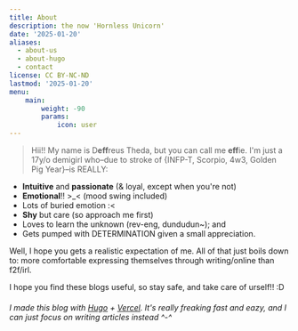 ```yaml
---
title: About
description: the now 'Hornless Unicorn'
date: '2025-01-20'
aliases:
  - about-us
  - about-hugo
  - contact
license: CC BY-NC-ND
lastmod: '2025-01-20'
menu:
    main: 
        weight: -90
        params:
            icon: user
---
```


> Hii!! My name is D**eff**reus Theda, but you can call me **eff**ie.
> I'm just a 17y/o demigirl who–due to stroke of \{INFP-T, Scorpio, 4w3, Golden Pig Year\}–is REALLY:

- **Intuitive** and **passionate** (& loyal, except when you're not)
- **Emotional**!! >_< (mood swing included)
- Lots of buried emotion :<
- **Shy** but care (so approach me first)
- Loves to learn the unknown (rev-eng, dundudun~); and
- Gets pumped with DETERMINATION given a small appreciation.

Well, I hope you gets a realistic expectation of me.
All of that just boils down to: more comfortable expressing themselves through writing/online than f2f/irl.

I hope you find these blogs useful,
so stay safe, and take care of urself!! :D

###### I made this blog with [Hugo](https://github.com/gohugoio/hugo) + [Vercel](https://vercel.com/). It's really freaking fast and eazy, and I can just focus on writing articles instead ^-^
